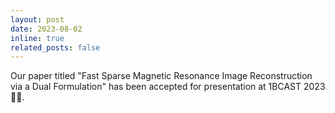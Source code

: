```yaml
---
layout: post
date: 2023-08-02 
inline: true
related_posts: false
---
```

Our paper titled "Fast Sparse Magnetic Resonance Image Reconstruction via a Dual Formulation" has been accepted for presentation at 1BCAST 2023 🎉🎊.
